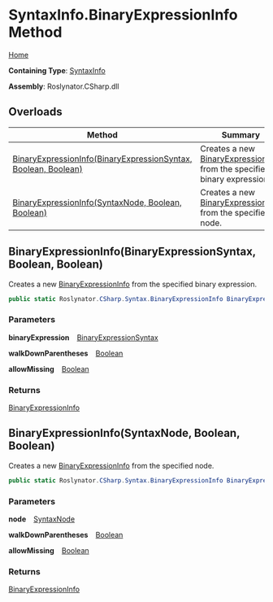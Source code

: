 # SyntaxInfo\.BinaryExpressionInfo Method

[Home](../../../../README.md)

**Containing Type**: [SyntaxInfo](../README.md)

**Assembly**: Roslynator\.CSharp\.dll

## Overloads

| Method | Summary |
| ------ | ------- |
| [BinaryExpressionInfo(BinaryExpressionSyntax, Boolean, Boolean)](#3276400696) | Creates a new [BinaryExpressionInfo](../../Syntax/BinaryExpressionInfo/README.md) from the specified binary expression\. |
| [BinaryExpressionInfo(SyntaxNode, Boolean, Boolean)](#3948535411) | Creates a new [BinaryExpressionInfo](../../Syntax/BinaryExpressionInfo/README.md) from the specified node\. |

<a id="3276400696"></a>

## BinaryExpressionInfo\(BinaryExpressionSyntax, Boolean, Boolean\) 

  
Creates a new [BinaryExpressionInfo](../../Syntax/BinaryExpressionInfo/README.md) from the specified binary expression\.

```csharp
public static Roslynator.CSharp.Syntax.BinaryExpressionInfo BinaryExpressionInfo(Microsoft.CodeAnalysis.CSharp.Syntax.BinaryExpressionSyntax binaryExpression, bool walkDownParentheses = true, bool allowMissing = false)
```

### Parameters

**binaryExpression** &ensp; [BinaryExpressionSyntax](https://docs.microsoft.com/en-us/dotnet/api/microsoft.codeanalysis.csharp.syntax.binaryexpressionsyntax)

**walkDownParentheses** &ensp; [Boolean](https://docs.microsoft.com/en-us/dotnet/api/system.boolean)

**allowMissing** &ensp; [Boolean](https://docs.microsoft.com/en-us/dotnet/api/system.boolean)

### Returns

[BinaryExpressionInfo](../../Syntax/BinaryExpressionInfo/README.md)

<a id="3948535411"></a>

## BinaryExpressionInfo\(SyntaxNode, Boolean, Boolean\) 

  
Creates a new [BinaryExpressionInfo](../../Syntax/BinaryExpressionInfo/README.md) from the specified node\.

```csharp
public static Roslynator.CSharp.Syntax.BinaryExpressionInfo BinaryExpressionInfo(Microsoft.CodeAnalysis.SyntaxNode node, bool walkDownParentheses = true, bool allowMissing = false)
```

### Parameters

**node** &ensp; [SyntaxNode](https://docs.microsoft.com/en-us/dotnet/api/microsoft.codeanalysis.syntaxnode)

**walkDownParentheses** &ensp; [Boolean](https://docs.microsoft.com/en-us/dotnet/api/system.boolean)

**allowMissing** &ensp; [Boolean](https://docs.microsoft.com/en-us/dotnet/api/system.boolean)

### Returns

[BinaryExpressionInfo](../../Syntax/BinaryExpressionInfo/README.md)

